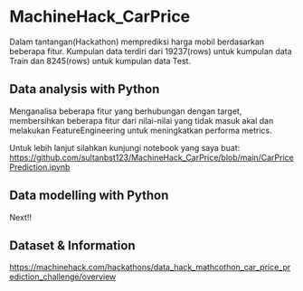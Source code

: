 # MachineHack_CarPrice

Dalam tantangan(Hackathon) memprediksi harga mobil berdasarkan beberapa fitur. Kumpulan data terdiri dari 19237(rows) untuk kumpulan data Train dan 8245(rows) untuk kumpulan data Test.

## Data analysis with Python
Menganalisa beberapa fitur yang berhubungan dengan target, membersihkan beberapa fitur dari nilai-nilai yang tidak masuk akal
dan melakukan FeatureEngineering untuk meningkatkan performa metrics. 

Untuk lebih lanjut silahkan kunjungi notebook yang saya buat: 
https://github.com/sultanbst123/MachineHack_CarPrice/blob/main/CarPricePrediction.ipynb

## Data modelling with Python
Next!! 

## Dataset & Information
https://machinehack.com/hackathons/data_hack_mathcothon_car_price_prediction_challenge/overview
